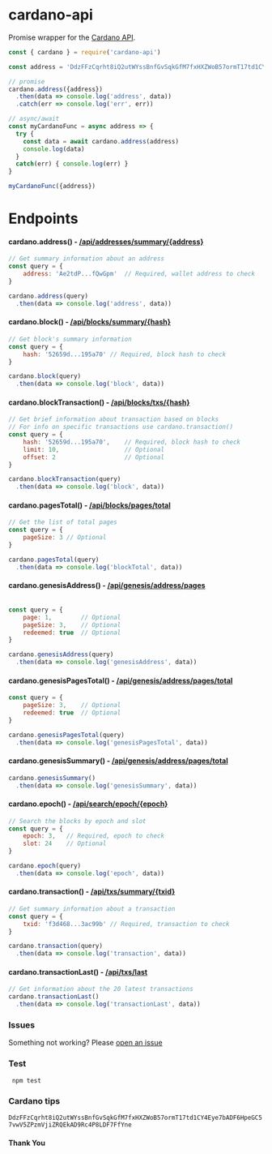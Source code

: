 # cardano-api

Promise wrapper for the [Cardano API](https://cardanodocs.com/technical/explorer/api/).  

```js
const { cardano } = require('cardano-api')

const address = 'DdzFFzCqrht8iQ2utWYssBnfGvSqkGfM7fxHXZWoB57ormT17td1CY4Eye7bADF6HpeGC57vwV5ZPzmVjiZRQEkAD9Rc4P8LDF7FfYne'

// promise
cardano.address({address})
  .then(data => console.log('address', data))
  .catch(err => console.log('err', err))

// async/await
const myCardanoFunc = async address => {
  try {
    const data = await cardano.address(address)
    console.log(data)  
  }
  catch(err) { console.log(err) }
}

myCardanoFunc({address})
```

# Endpoints

#### cardano.address() - [/api/addresses/summary/{address}](https://cardanodocs.com/technical/explorer/api/#path--api-addresses-summary--address-)

```js
// Get summary information about an address
const query = {
    address: 'Ae2tdP...fQwGpm'  // Required, wallet address to check
}

cardano.address(query)
  .then(data => console.log('address', data))
```

#### cardano.block() - [/api/blocks/summary/{hash}](https://cardanodocs.com/technical/explorer/api/#path--api-blocks-summary--hash-)
```js
// Get block's summary information
const query = {
    hash: '52659d...195a70' // Required, block hash to check
}

cardano.block(query)
  .then(data => console.log('block', data))
```

#### cardano.blockTransaction() - [/api/blocks/txs/{hash}](https://cardanodocs.com/technical/explorer/api/#path--api-blocks-txs--hash-)
```js
// Get brief information about transaction based on blocks
// For info on specific transactions use cardano.transaction()
const query = {
    hash: '52659d...195a70',    // Required, block hash to check
    limit: 10,                  // Optional
    offset: 2                   // Optional
}

cardano.blockTransaction(query)
  .then(data => console.log('block', data))
```

#### cardano.pagesTotal() - [/api/blocks/pages/total](https://cardanodocs.com/technical/explorer/api/#path--api-blocks-pages-total)

```js
// Get the list of total pages
const query = {
    pageSize: 3 // Optional
}

cardano.pagesTotal(query)
  .then(data => console.log('blockTotal', data))
```

#### cardano.genesisAddress() - [/api/genesis/address/pages](https://cardanodocs.com/technical/explorer/api/#path--api-genesis-address-pages)

```js

const query = {
    page: 1,        // Optional
    pageSize: 3,    // Optional
    redeemed: true  // Optional
}

cardano.genesisAddress(query)
  .then(data => console.log('genesisAddress', data))
```

#### cardano.genesisPagesTotal() - [/api/genesis/address/pages/total](https://cardanodocs.com/technical/explorer/api/#path--api-genesis-address-pages-total)

```js
const query = {
    pageSize: 3,    // Optional
    redeemed: true  // Optional
}

cardano.genesisPagesTotal(query)
  .then(data => console.log('genesisPagesTotal', data))
```

#### cardano.genesisSummary() - [/api/genesis/address/pages/total](https://cardanodocs.com/technical/explorer/api/#path--api-genesis-summary)

```js
cardano.genesisSummary()
  .then(data => console.log('genesisSummary', data))
```

#### cardano.epoch() - [/api/search/epoch/{epoch}](https://cardanodocs.com/technical/explorer/api/#path--api-search-epoch--epoch-)

```js
// Search the blocks by epoch and slot
const query = {
    epoch: 3,   // Required, epoch to check
    slot: 24    // Optional
}

cardano.epoch(query)
  .then(data => console.log('epoch', data))
```

#### cardano.transaction() - [/api/txs/summary/{txid}](https://cardanodocs.com/technical/explorer/api/#path--api-txs-summary--txid-)

```js
// Get summary information about a transaction
const query = {
    txid: 'f3d468...3ac99b' // Required, transaction to check
}

cardano.transaction(query)
  .then(data => console.log('transaction', data))
```

#### cardano.transactionLast() - [/api/txs/last](https://cardanodocs.com/technical/explorer/api/#path--api-txs-last)

```js
// Get information about the 20 latest transactions
cardano.transactionLast()
  .then(data => console.log('transactionLast', data))
```

### Issues

Something not working?  Please [open an issue](https://github.com/funador/cardano-api/issues)

### Test

``` npm test```

### Cardano tips
 ```DdzFFzCqrht8iQ2utWYssBnfGvSqkGfM7fxHXZWoB57ormT17td1CY4Eye7bADF6HpeGC57vwV5ZPzmVjiZRQEkAD9Rc4P8LDF7FfYne```
 
 #### Thank You